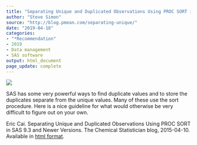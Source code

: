 ```yaml
---
title: "Separating Unique and Duplicated Observations Using PROC SORT in SAS 9.3 and Newer Versions"
author: "Steve Simon"
source: "http://blog.pmean.com/separating-unique/"
date: "2019-04-18"
categories:
- "*Recommendation"
- 2019
- Data management
- SAS software
output: html_document
page_update: complete
---
```


![](http://www.pmean.com/new-images/19/separating-unique01.png)

<div class="notes">

SAS has some very powerful ways to find duplicate values and to store the duplicates separate from the unique values. Many of these use the sort procedure. Here is a nice guideline for what would otherwise be very difficult to figure out on your own.

<!---More--->

Eric Cai. Separating Unique and Duplicated Observations Using PROC SORT in SAS 9.3 and Newer Versions. The Chemical Statistician blog, 2015-04-10. Available in [html format][cai1].

[cai1]: https://chemicalstatistician.wordpress.com/2015/04/10/separating-unique-and-duplicate-variables-using-proc-sort-in-sas-9-3-and-newer-versions/

</div>

